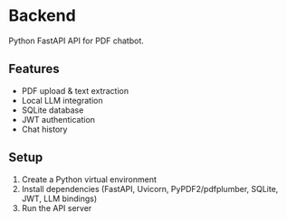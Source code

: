 # Backend

Python FastAPI API for PDF chatbot.

## Features
- PDF upload & text extraction
- Local LLM integration
- SQLite database
- JWT authentication
- Chat history

## Setup
1. Create a Python virtual environment
2. Install dependencies (FastAPI, Uvicorn, PyPDF2/pdfplumber, SQLite, JWT, LLM bindings)
3. Run the API server
